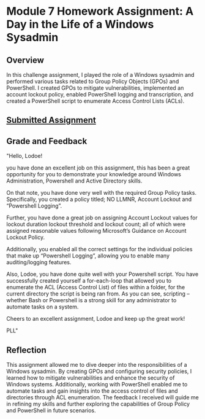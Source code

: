 # Module 7 Homework Assignment: A Day in the Life of a Windows Sysadmin

## Overview
In this challenge assignment, I played the role of a Windows sysadmin and performed various tasks related to Group Policy Objects (GPOs) and PowerShell. I created GPOs to mitigate vulnerabilities, implemented an account lockout policy, enabled PowerShell logging and transcription, and created a PowerShell script to enumerate Access Control Lists (ACLs).

## [Submitted Assignment](https://drive.google.com/drive/folders/15QQF8hYm7a9DZMGqTbKcVUPu9eO41ehW?usp=sharing)
## Grade and Feedback
"Hello,  Lodoe!

you have done an excellent job on this assignment, this has been a great opportunity for you to demonstrate your knowledge around Windows Administration, Powershell and Active Directory skills.

On that note, you have done very well with the required Group Policy tasks. Specifically, you created a policy titled; NO LLMNR, Account Lockout and “Powershell Logging”. 

Further, you have done a great job on assigning Account Lockout values for lockout duration lockout threshold and lockout count; all of which were assigned reasonable values following Microsoft’s Guidance on Account Lockout Policy. 

Additionally, you enabled all the correct settings for the individual policies that make up “Powershell Logging”, allowing you to enable many auditing/logging features.

  

Also,  Lodoe, you have done quite well with your Powershell script. You have successfully created yourself a for-each-loop that allowed you to enumerate the ACL (Access Control List) of files within a folder, for the current directory the script is being ran from. As you can see, scripting – whether Bash or Powershell is a strong skill for any administrator to automate tasks on a system.
  
Cheers to an excellent assignment,  Lodoe and keep up the great work!

PLL"

## Reflection
This assignment allowed me to dive deeper into the responsibilities of a Windows sysadmin. By creating GPOs and configuring security policies, I learned how to mitigate vulnerabilities and enhance the security of Windows systems. Additionally, working with PowerShell enabled me to automate tasks and gain insights into the access control of files and directories through ACL enumeration. The feedback I received will guide me in refining my skills and further exploring the capabilities of Group Policy and PowerShell in future scenarios.

